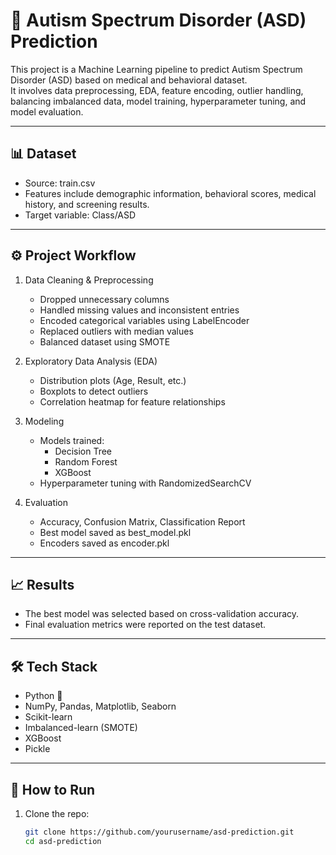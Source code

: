 # 🧠 Autism Spectrum Disorder (ASD) Prediction

This project is a Machine Learning pipeline to predict Autism Spectrum Disorder (ASD) based on medical and behavioral dataset.  
It involves data preprocessing, EDA, feature encoding, outlier handling, balancing imbalanced data, model training, hyperparameter tuning, and model evaluation.

---

## 📊 Dataset
- Source: train.csv
- Features include demographic information, behavioral scores, medical history, and screening results.
- Target variable: Class/ASD

---

## ⚙️ Project Workflow
1. Data Cleaning & Preprocessing
   - Dropped unnecessary columns
   - Handled missing values and inconsistent entries
   - Encoded categorical variables using LabelEncoder
   - Replaced outliers with median values
   - Balanced dataset using SMOTE

2. Exploratory Data Analysis (EDA)
   - Distribution plots (Age, Result, etc.)
   - Boxplots to detect outliers
   - Correlation heatmap for feature relationships

3. Modeling
   - Models trained:
     - Decision Tree
     - Random Forest
     - XGBoost
   - Hyperparameter tuning with RandomizedSearchCV

4. Evaluation
   - Accuracy, Confusion Matrix, Classification Report
   - Best model saved as best_model.pkl
   - Encoders saved as encoder.pkl

---

## 📈 Results
- The best model was selected based on cross-validation accuracy.
- Final evaluation metrics were reported on the test dataset.

---

## 🛠 Tech Stack
- Python 🐍
- NumPy, Pandas, Matplotlib, Seaborn
- Scikit-learn
- Imbalanced-learn (SMOTE)
- XGBoost
- Pickle

---

## 🚀 How to Run
1. Clone the repo:
   ```bash
   git clone https://github.com/yourusername/asd-prediction.git
   cd asd-prediction
